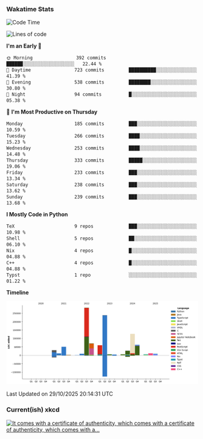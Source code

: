 ### Wakatime Stats
<!--START_SECTION:waka-->
![Code Time](http://img.shields.io/badge/Code%20Time-3%2C391%20hrs%208%20mins-blue)

![Lines of code](https://img.shields.io/badge/From%20Hello%20World%20I%27ve%20Written-1.0%20million%20lines%20of%20code-blue)

**I'm an Early 🐤** 

```text
🌞 Morning                392 commits         ██████░░░░░░░░░░░░░░░░░░░   22.44 % 
🌆 Daytime                723 commits         ██████████░░░░░░░░░░░░░░░   41.39 % 
🌃 Evening                538 commits         ████████░░░░░░░░░░░░░░░░░   30.80 % 
🌙 Night                  94 commits          █░░░░░░░░░░░░░░░░░░░░░░░░   05.38 % 
```
📅 **I'm Most Productive on Thursday** 

```text
Monday                   185 commits         ███░░░░░░░░░░░░░░░░░░░░░░   10.59 % 
Tuesday                  266 commits         ████░░░░░░░░░░░░░░░░░░░░░   15.23 % 
Wednesday                253 commits         ████░░░░░░░░░░░░░░░░░░░░░   14.48 % 
Thursday                 333 commits         █████░░░░░░░░░░░░░░░░░░░░   19.06 % 
Friday                   233 commits         ███░░░░░░░░░░░░░░░░░░░░░░   13.34 % 
Saturday                 238 commits         ███░░░░░░░░░░░░░░░░░░░░░░   13.62 % 
Sunday                   239 commits         ███░░░░░░░░░░░░░░░░░░░░░░   13.68 % 
```


**I Mostly Code in Python** 

```text
TeX                      9 repos             ███░░░░░░░░░░░░░░░░░░░░░░   10.98 % 
Shell                    5 repos             ██░░░░░░░░░░░░░░░░░░░░░░░   06.10 % 
Nix                      4 repos             █░░░░░░░░░░░░░░░░░░░░░░░░   04.88 % 
C++                      4 repos             █░░░░░░░░░░░░░░░░░░░░░░░░   04.88 % 
Typst                    1 repo              ░░░░░░░░░░░░░░░░░░░░░░░░░   01.22 % 
```



**Timeline**

![Lines of Code chart](https://raw.githubusercontent.com/joshuajeschek/joshuajeschek/main/assets/bar_graph.png)


 Last Updated on 29/10/2025 20:14:31 UTC
<!--END_SECTION:waka-->

### Current(ish) xkcd
<a id="xkcd-a" title="It comes with a certificate of authenticity, which comes with a certificate of authenticity, which comes with a..." href="https://www.xkcd.com" target="_blank">
        <img align="center" id="xkcd-img" src="https://imgs.xkcd.com/comics/document_forgery.png" alt="It comes with a certificate of authenticity, which comes with a certificate of authenticity, which comes with a..." height=300 />
</a>
